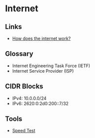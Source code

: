 # Internet

## Links

- [How does the internet work?](https://roadmap.sh/guides/what-is-internet)

## Glossary

- Internet Engineering Task Force (IETF)
- Internet Service Provider (ISP)

## CIDR Blocks

- IPv4: 10.0.0.0/24
- IPv6: 2620:0:2d0:200::7/32

<!-- 127.0.0.0-127.255.255.255 -->
<!-- 127.0.0.0 wire address -->
<!-- 127.0.0.1 localhost loopback -->

## Tools

- [Speed Test](/speed-test.md)
